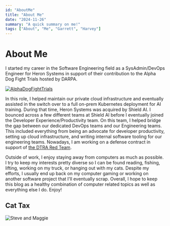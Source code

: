 ```yaml
---
id: "AboutMe"
title: "About Me"
date: "2024-11-26"
summary: "A quick summary on me!"
tags: ["About", "Me", "Garrett", "Harvey"]
---
```


# About Me

I started my career in the Software Engineering field as a SysAdmin/DevOps Engineer for Heron Systems in support of their contribution to the Alpha Dog Fight Trials hosted by DARPA.

[![AlphaDogFightTrials](http://img.youtube.com/vi/NzdhIA2S35w/0.jpg)](https://www.youtube.com/live/NzdhIA2S35w?si=FL5DzVS9XoxbnS6R "Alpha Dog Fight Trials by DARPA")

 In this role, I helped maintain our private cloud infrastructure and eventually assisted in the switch over to a full on-prem Kubernetes deployment for AI training. During that time, Heron Systems was acquired by Shield AI. I bounced across a few different teams at Shield AI before I eventually joined the Developer Experience/Productivity team. On this team, I helped bridge the gap between our dedicated DevOps teams and our Engineering teams. This included everything from being an advocate for developer productivity, setting up cloud infrastructure, and writing internal software tooling for our engineering teams. Nowadays, I am working on a defense contract in support of [the DTRA Red Team](https://www.onevaliant.com/news/defense-threat-reduction-agency-awards-valiant-%2418m-task-order-to-provide-advance-cyber-support-and-operations-to-department-of-defense-assessment-team).

Outside of work, I enjoy staying away from computers as much as possible. I try to keep my interests pretty diverse so I can be found reading, fishing, lifting, working on my truck, or hanging out with my cats. Despite my efforts, I usually end up back on my computer gaming or working on another software project that I'll eventually scrap. Overall, I hope to keep this blog as a healthy combination of computer related topics as well as everything else I do. Enjoy!

## Cat Tax

![Steve and Maggie](./imgs/maggie_steve.jpg)
